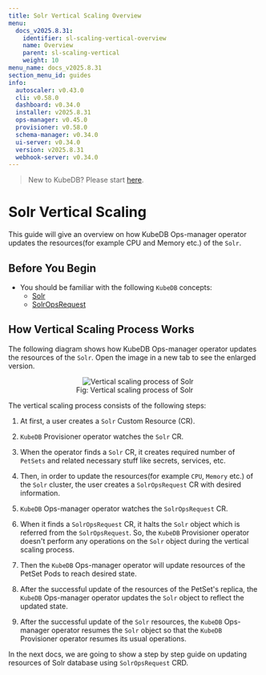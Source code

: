 ```yaml
---
title: Solr Vertical Scaling Overview
menu:
  docs_v2025.8.31:
    identifier: sl-scaling-vertical-overview
    name: Overview
    parent: sl-scaling-vertical
    weight: 10
menu_name: docs_v2025.8.31
section_menu_id: guides
info:
  autoscaler: v0.43.0
  cli: v0.58.0
  dashboard: v0.34.0
  installer: v2025.8.31
  ops-manager: v0.45.0
  provisioner: v0.58.0
  schema-manager: v0.34.0
  ui-server: v0.34.0
  version: v2025.8.31
  webhook-server: v0.34.0
---
```


> New to KubeDB? Please start [here](/docs/v2025.8.31/README).

# Solr Vertical Scaling

This guide will give an overview on how KubeDB Ops-manager operator updates the resources(for example CPU and Memory etc.) of the `Solr`.

## Before You Begin

- You should be familiar with the following `KubeDB` concepts:
    - [Solr](/docs/v2025.8.31/guides/solr/concepts/solr)
    - [SolrOpsRequest](/docs/v2025.8.31/guides/solr/concepts/solropsrequests)

## How Vertical Scaling Process Works

The following diagram shows how KubeDB Ops-manager operator updates the resources of the `Solr`. Open the image in a new tab to see the enlarged version.

<figure align="center">
  <img alt="Vertical scaling process of Solr" src="/docs/v2025.8.31/images/day-2-operation/solr/vertical-scaling.svg">
<figcaption align="center">Fig: Vertical scaling process of Solr</figcaption>
</figure>

The vertical scaling process consists of the following steps:

1. At first, a user creates a `Solr` Custom Resource (CR).

2. `KubeDB` Provisioner  operator watches the `Solr` CR.

3. When the operator finds a `Solr` CR, it creates required number of `PetSets` and related necessary stuff like secrets, services, etc.

4. Then, in order to update the resources(for example `CPU`, `Memory` etc.) of the `Solr` cluster, the user creates a `SolrOpsRequest` CR with desired information.

5. `KubeDB` Ops-manager operator watches the `SolrOpsRequest` CR.

6. When it finds a `SolrOpsRequest` CR, it halts the `Solr` object which is referred from the `SolrOpsRequest`. So, the `KubeDB` Provisioner  operator doesn't perform any operations on the `Solr` object during the vertical scaling process.

7. Then the `KubeDB` Ops-manager operator will update resources of the PetSet Pods to reach desired state.

8. After the successful update of the resources of the PetSet's replica, the `KubeDB` Ops-manager operator updates the `Solr` object to reflect the updated state.

9. After the successful update  of the `Solr` resources, the `KubeDB` Ops-manager operator resumes the `Solr` object so that the `KubeDB` Provisioner  operator resumes its usual operations.

In the next docs, we are going to show a step by step guide on updating resources of Solr database using `SolrOpsRequest` CRD.